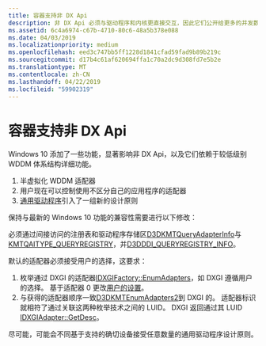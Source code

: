 ```yaml
---
title: 容器支持非 DX Api
description: 非 DX Api 必须与驱动程序和内核更直接交互，因此它们公开给更多的并发数据
ms.assetid: 6c4a6974-c67b-4710-80c6-48a5b378e088
ms.date: 04/03/2019
ms.localizationpriority: medium
ms.openlocfilehash: eed3c747bb5ff1228d1841cfad59fad9b89b219c
ms.sourcegitcommit: d17b4c61af620694ffa1c70a2dc9d308fd7e5b2e
ms.translationtype: MT
ms.contentlocale: zh-CN
ms.lasthandoff: 04/22/2019
ms.locfileid: "59902319"
---
```

# <a name="container-support-for-non-dx-apis"></a>容器支持非 DX Api

Windows 10 添加了一些功能，显著影响非 DX Api，以及它们依赖于较低级别 WDDM 体系结构详细功能。
1. 半虚拟化 WDDM 适配器 
2. 用户现在可以控制使用不区分自己的应用程序的适配器
3. [通用驱动程序](https://docs.microsoft.com/windows-hardware/drivers/develop/getting-started-with-universal-drivers)引入了一组新的设计原则

保持与最新的 Windows 10 功能的兼容性需要进行以下修改：

必须通过间接访问的注册表和驱动程序存储区[D3DKMTQueryAdapterInfo](https://docs.microsoft.com/windows-hardware/drivers/ddi/content/d3dkmthk/nf-d3dkmthk-d3dkmtqueryadapterinfo)与[KMTQAITYPE_QUERYREGISTRY](https://docs.microsoft.com/windows-hardware/drivers/ddi/content/d3dkmthk/ne-d3dkmthk-_kmtqueryadapterinfotype)，并[D3DDDI_QUERYREGISTRY_INFO](https://docs.microsoft.com/windows-hardware/drivers/ddi/content/d3dukmdt/ns-d3dukmdt-_d3dddi_queryregistry_info)。

默认的适配器必须接受用户的选择，这要求：
1. 枚举通过 DXGI 的适配器[IDXGIFactory::EnumAdapters](https://docs.microsoft.com/windows/desktop/api/dxgi/nf-dxgi-idxgifactory-enumadapters)，如 DXGI 遵循用户的选择。 基于适配器 0 更改[用户的设置](https://blogs.windows.com/windowsexperience/2018/02/07/announcing-windows-10-insider-preview-build-17093-pc/)。
2. 与获得的适配器顺序一致[D3DKMTEnumAdapters2](https://docs.microsoft.com/windows-hardware/drivers/ddi/content/d3dkmthk/nf-d3dkmthk-d3dkmtenumadapters2)到 DXGI 的。
适配器标识就相符了通过关联这两种枚举技术之间的 LUID。
DXGI 返回通过其 LUID [IDXGIAdapter::GetDesc](https://docs.microsoft.com/windows/desktop/api/dxgi/nf-dxgi-idxgiadapter-getdesc)。

尽可能，可能会不同基于支持的确切设备接受任意数量的通用驱动程序设计原则。
